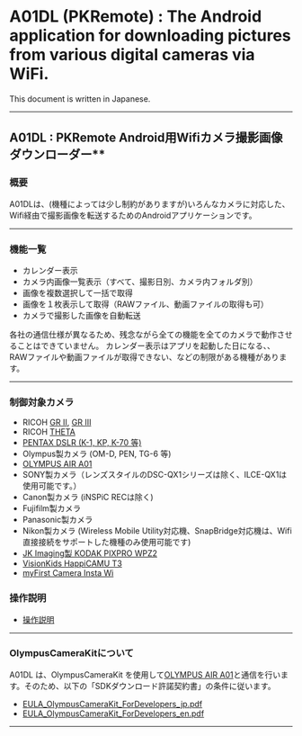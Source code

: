 # A01DL (PKRemote) : The Android application for downloading pictures from various digital cameras via WiFi.

This document is written in Japanese.

--------------------------------

## A01DL : PKRemote Android用Wifiカメラ撮影画像ダウンローダー**

### 概要

A01DLは、(機種によっては少し制約がありますが)いろんなカメラに対応した、Wifi経由で撮影画像を転送するためのAndroidアプリケーションです。

-----------

### 機能一覧

* カレンダー表示
* カメラ内画像一覧表示（すべて、撮影日別、カメラ内フォルダ別）
* 画像を複数選択して一括で取得
* 画像を１枚表示して取得（RAWファイル、動画ファイルの取得も可）
* カメラで撮影した画像を自動転送

各社の通信仕様が異なるため、残念ながら全ての機能を全てのカメラで動作させることはできていません。
カレンダー表示はアプリを起動した日になる、、RAWファイルや動画ファイルが取得できない、などの制限がある機種があります。

-----------

### 制御対象カメラ

* RICOH [GR II](http://www.ricoh-imaging.co.jp/japan/products/gr-2/), [GR III](http://www.ricoh-imaging.co.jp/japan/products/gr-3/)
* RICOH [THETA](https://store.ricoh360.com/)
* [PENTAX DSLR (K-1, KP, K-70 等)](https://api.ricoh/docs/camera-wireless-sdk-android/)
* Olympus製カメラ (OM-D, PEN, TG-6 等)
* [OLYMPUS AIR A01](https://jp.omsystem.com/cms/product/opc/a01/index.html)
* SONY製カメラ（レンズスタイルのDSC-QX1シリーズは除く、ILCE-QX1は使用可能です。）
* Canon製カメラ (iNSPiC RECは除く)
* Fujifilm製カメラ
* Panasonic製カメラ
* Nikon製カメラ (Wireless Mobile Utility対応機、SnapBridge対応機は、Wifi直接接続をサポートした機種のみ使用可能です)
* [JK Imaging製 KODAK PIXPRO WPZ2](https://kodakpixpro.com/AsiaOceania/jp/cameras/sportcamera/wpz2/)
* [VisionKids HappiCAMU T3](https://www.visionkids.com/product-page/happicamu-t3)
* [myFirst Camera Insta Wi](https://jp.myfirst.tech/products/myfirst-camera-insta-wi)

### 操作説明

- [操作説明](https://github.com/MRSa/GokigenOSDN_documents/blob/main/Applications/A01DL/Readme.md)

-----------

### OlympusCameraKitについて

A01DL は、OlympusCameraKit を使用して[OLYMPUS AIR A01](https://jp.omsystem.com/cms/product/opc/a01/index.html)と通信を行います。そのため、以下の「SDKダウンロード許諾契約書」の条件に従います。

- [EULA_OlympusCameraKit_ForDevelopers_jp.pdf](https://github.com/MRSa/gokigen/blob/5ec908fdbe16c4de9e37fe90d70edc9352b6f948/osdn-svn/Documentations/miscellaneous/EULA_OlympusCameraKit_ForDevelopers_jp.pdf)
- [EULA_OlympusCameraKit_ForDevelopers_en.pdf](https://github.com/MRSa/GokigenOSDN_documents/blob/main/miscellaneous/EULA_OlympusCameraKit_ForDevelopers_en.pdf)

-----------
